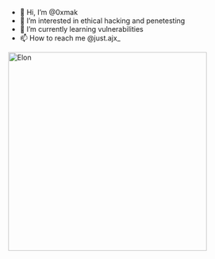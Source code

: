 - 👋 Hi, I’m @0xmak
- 👀 I’m interested in ethical hacking and penetesting 
- 🌱 I’m currently learning vulnerabilities 
- 📫 How to reach me @just.ajx_

<!---
0xmak/0xmak is a ✨ special ✨ repository because its `README.md` (this file) appears on your GitHub profile.
You can click the Preview link to take a look at your changes.
--->

<img src="https://wallpapercave.com/wp/wp2048438.jpg" alt="Elon" width="400" height="400">
